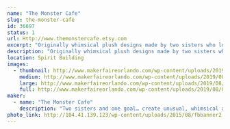 ```yaml
---
name: "The Monster Cafe"
slug: the-monster-cafe
id: 36697
status: 1
url: Http://www.themonstercafe.etsy.com
excerpt: "Originally whimsical plush designs made by two sisters who love to sew and send their small creatures out into the world to have marvelous adventures with their new best friends."
description: "Originally whimsical plush designs made by two sisters who love to sew and send their small creatures out into the world to have marvelous adventures with their new best friends."
location: Spirit Building
images:
  - thumbnail: http://www.makerfaireorlando.com/wp-content/uploads/2019/08/0D988DC3-A46C-4A16-8850-E2D9A1C60EC2.jpeg
    medium: http://www.makerfaireorlando.com/wp-content/uploads/2019/08/0D988DC3-A46C-4A16-8850-E2D9A1C60EC2.jpeg
    large: http://www.makerfaireorlando.com/wp-content/uploads/2019/08/0D988DC3-A46C-4A16-8850-E2D9A1C60EC2.jpeg
    full: http://www.makerfaireorlando.com/wp-content/uploads/2019/08/0D988DC3-A46C-4A16-8850-E2D9A1C60EC2.jpeg
maker:
  - name: "The Monster Cafe"
    description: "Two sisters and one goal… create unusual, whimsical and fantastic monsters. With this in mind, encouragement from family and friends, The Monster Café was born on ETSY in 2009.  Since then we have attended conventions of all types throughout central and east coast Florida meeting wonderful people, artists and crafters.  Our work has been featured in a gallery or two, hundreds of special order requests, and even had our autograph requested.  Its been a wonderful crazy ride and we have so much more to share!  Thank you to each and every one who have supported our work and our love of tiny monsters."
photo_link: http://104.41.139.123/wp-content/uploads/2015/08/fbbanner2.jpg
---
```

